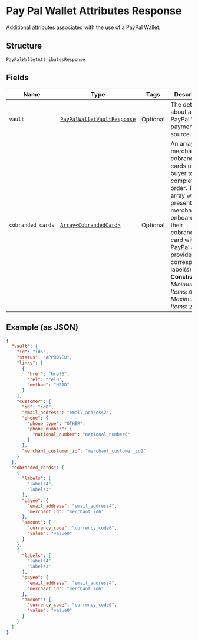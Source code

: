 
# Pay Pal Wallet Attributes Response

Additional attributes associated with the use of a PayPal Wallet.

## Structure

`PayPalWalletAttributesResponse`

## Fields

| Name | Type | Tags | Description |
|  --- | --- | --- | --- |
| `vault` | [`PayPalWalletVaultResponse`](../../doc/models/pay-pal-wallet-vault-response.md) | Optional | The details about a saved PayPal Wallet payment source. |
| `cobranded_cards` | [`Array<CobrandedCard>`](../../doc/models/cobranded-card.md) | Optional | An array of merchant cobranded cards used by buyer to complete an order. This array will be present if a merchant has onboarded their cobranded card with PayPal and provided corresponding label(s).<br>**Constraints**: *Minimum Items*: `0`, *Maximum Items*: `25` |

## Example (as JSON)

```json
{
  "vault": {
    "id": "id6",
    "status": "APPROVED",
    "links": [
      {
        "href": "href6",
        "rel": "rel0",
        "method": "HEAD"
      }
    ],
    "customer": {
      "id": "id0",
      "email_address": "email_address2",
      "phone": {
        "phone_type": "OTHER",
        "phone_number": {
          "national_number": "national_number6"
        }
      },
      "merchant_customer_id": "merchant_customer_id2"
    }
  },
  "cobranded_cards": [
    {
      "labels": [
        "labels4",
        "labels3"
      ],
      "payee": {
        "email_address": "email_address4",
        "merchant_id": "merchant_id6"
      },
      "amount": {
        "currency_code": "currency_code6",
        "value": "value0"
      }
    },
    {
      "labels": [
        "labels4",
        "labels3"
      ],
      "payee": {
        "email_address": "email_address4",
        "merchant_id": "merchant_id6"
      },
      "amount": {
        "currency_code": "currency_code6",
        "value": "value0"
      }
    }
  ]
}
```


